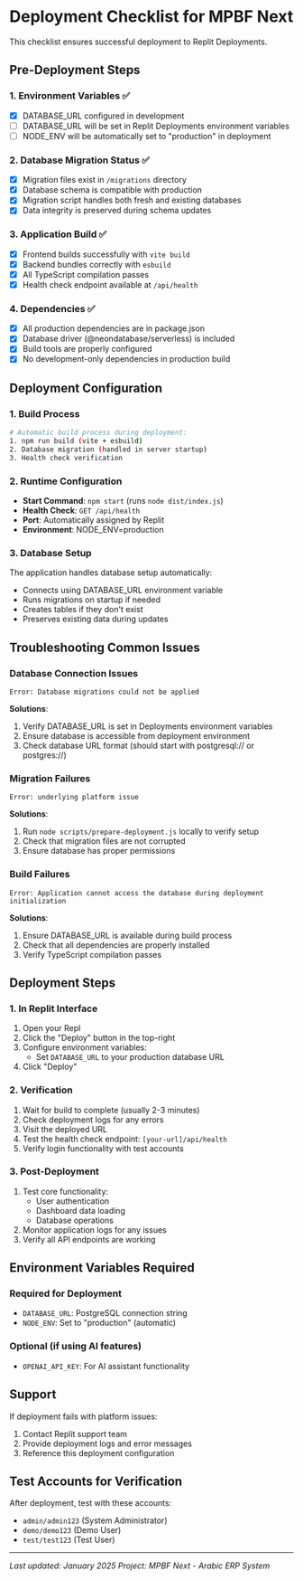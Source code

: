 # Deployment Checklist for MPBF Next

This checklist ensures successful deployment to Replit Deployments.

## Pre-Deployment Steps

### 1. Environment Variables ✅
- [x] DATABASE_URL configured in development
- [ ] DATABASE_URL will be set in Replit Deployments environment variables
- [ ] NODE_ENV will be automatically set to "production" in deployment

### 2. Database Migration Status ✅
- [x] Migration files exist in `/migrations` directory
- [x] Database schema is compatible with production
- [x] Migration script handles both fresh and existing databases
- [x] Data integrity is preserved during schema updates

### 3. Application Build ✅
- [x] Frontend builds successfully with `vite build`
- [x] Backend bundles correctly with `esbuild`
- [x] All TypeScript compilation passes
- [x] Health check endpoint available at `/api/health`

### 4. Dependencies ✅
- [x] All production dependencies are in package.json
- [x] Database driver (@neondatabase/serverless) is included
- [x] Build tools are properly configured
- [x] No development-only dependencies in production build

## Deployment Configuration

### 1. Build Process
```bash
# Automatic build process during deployment:
1. npm run build (vite + esbuild)
2. Database migration (handled in server startup)
3. Health check verification
```

### 2. Runtime Configuration
- **Start Command**: `npm start` (runs `node dist/index.js`)
- **Health Check**: `GET /api/health`
- **Port**: Automatically assigned by Replit
- **Environment**: NODE_ENV=production

### 3. Database Setup
The application handles database setup automatically:
- Connects using DATABASE_URL environment variable
- Runs migrations on startup if needed
- Creates tables if they don't exist
- Preserves existing data during updates

## Troubleshooting Common Issues

### Database Connection Issues
```
Error: Database migrations could not be applied
```
**Solutions**:
1. Verify DATABASE_URL is set in Deployments environment variables
2. Ensure database is accessible from deployment environment
3. Check database URL format (should start with postgresql:// or postgres://)

### Migration Failures
```
Error: underlying platform issue
```
**Solutions**:
1. Run `node scripts/prepare-deployment.js` locally to verify setup
2. Check that migration files are not corrupted
3. Ensure database has proper permissions

### Build Failures
```
Error: Application cannot access the database during deployment initialization
```
**Solutions**:
1. Ensure DATABASE_URL is available during build process
2. Check that all dependencies are properly installed
3. Verify TypeScript compilation passes

## Deployment Steps

### 1. In Replit Interface
1. Open your Repl
2. Click the "Deploy" button in the top-right
3. Configure environment variables:
   - Set `DATABASE_URL` to your production database URL
4. Click "Deploy"

### 2. Verification
1. Wait for build to complete (usually 2-3 minutes)
2. Check deployment logs for any errors
3. Visit the deployed URL
4. Test the health check endpoint: `[your-url]/api/health`
5. Verify login functionality with test accounts

### 3. Post-Deployment
1. Test core functionality:
   - User authentication
   - Dashboard data loading
   - Database operations
2. Monitor application logs for any issues
3. Verify all API endpoints are working

## Environment Variables Required

### Required for Deployment
- `DATABASE_URL`: PostgreSQL connection string
- `NODE_ENV`: Set to "production" (automatic)

### Optional (if using AI features)
- `OPENAI_API_KEY`: For AI assistant functionality

## Support

If deployment fails with platform issues:
1. Contact Replit support team
2. Provide deployment logs and error messages
3. Reference this deployment configuration

## Test Accounts for Verification
After deployment, test with these accounts:
- `admin/admin123` (System Administrator)
- `demo/demo123` (Demo User)
- `test/test123` (Test User)

---
*Last updated: January 2025*
*Project: MPBF Next - Arabic ERP System*